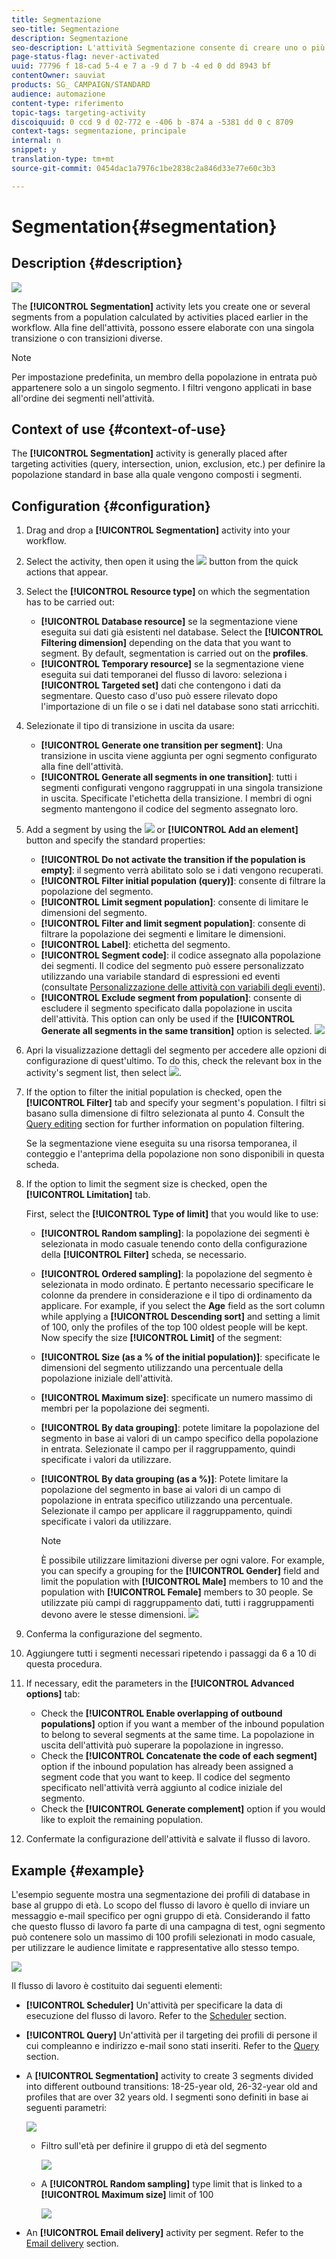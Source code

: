 ```yaml
---
title: Segmentazione
seo-title: Segmentazione
description: Segmentazione
seo-description: L'attività Segmentazione consente di creare uno o più segmenti da una popolazione calcolata in precedenza nel flusso di lavoro.
page-status-flag: never-activated
uuid: 77796 f 18-cad 5-4 e 7 a -9 d 7 b -4 ed 0 dd 8943 bf
contentOwner: sauviat
products: SG_ CAMPAIGN/STANDARD
audience: automazione
content-type: riferimento
topic-tags: targeting-activity
discoiquuid: 0 ccd 9 d 02-772 e -406 b -874 a -5381 dd 0 c 8709
context-tags: segmentazione, principale
internal: n
snippet: y
translation-type: tm+mt
source-git-commit: 0454dac1a7976c1be2838c2a846d33e77e60c3b3

---
```



# Segmentation{#segmentation}

## Description {#description}

![](assets/segmentation.png)

The **[!UICONTROL Segmentation]** activity lets you create one or several segments from a population calculated by activities placed earlier in the workflow. Alla fine dell'attività, possono essere elaborate con una singola transizione o con transizioni diverse.

>[!NOTE]
>
>Per impostazione predefinita, un membro della popolazione in entrata può appartenere solo a un singolo segmento. I filtri vengono applicati in base all'ordine dei segmenti nell'attività.

## Context of use {#context-of-use}

The **[!UICONTROL Segmentation]** activity is generally placed after targeting activities (query, intersection, union, exclusion, etc.) per definire la popolazione standard in base alla quale vengono composti i segmenti.

## Configuration {#configuration}

1. Drag and drop a **[!UICONTROL Segmentation]** activity into your workflow.
1. Select the activity, then open it using the ![](assets/edit_darkgrey-24px.png) button from the quick actions that appear.
1. Select the **[!UICONTROL Resource type]** on which the segmentation has to be carried out:

   * **[!UICONTROL Database resource]** se la segmentazione viene eseguita sui dati già esistenti nel database. Select the **[!UICONTROL Filtering dimension]** depending on the data that you want to segment. By default, segmentation is carried out on the **profiles**.
   * **[!UICONTROL Temporary resource]** se la segmentazione viene eseguita sui dati temporanei del flusso di lavoro: seleziona i **[!UICONTROL Targeted set]** dati che contengono i dati da segmentare. Questo caso d'uso può essere rilevato dopo l'importazione di un file o se i dati nel database sono stati arricchiti.

1. Selezionate il tipo di transizione in uscita da usare:

   * **[!UICONTROL Generate one transition per segment]**: Una transizione in uscita viene aggiunta per ogni segmento configurato alla fine dell'attività.
   * **[!UICONTROL Generate all segments in one transition]**: tutti i segmenti configurati vengono raggruppati in una singola transizione in uscita. Specificate l'etichetta della transizione. I membri di ogni segmento mantengono il codice del segmento assegnato loro.

1. Add a segment by using the ![](assets/add_darkgrey-24px.png) or **[!UICONTROL Add an element]** button and specify the standard properties:

   * **[!UICONTROL Do not activate the transition if the population is empty]**: il segmento verrà abilitato solo se i dati vengono recuperati.
   * **[!UICONTROL Filter initial population (query)]**: consente di filtrare la popolazione del segmento.
   * **[!UICONTROL Limit segment population]**: consente di limitare le dimensioni del segmento.
   * **[!UICONTROL Filter and limit segment population]**: consente di filtrare la popolazione dei segmenti e limitare le dimensioni.
   * **[!UICONTROL Label]**: etichetta del segmento.
   * **[!UICONTROL Segment code]**: il codice assegnato alla popolazione dei segmenti. Il codice del segmento può essere personalizzato utilizzando una variabile standard di espressioni ed eventi (consultate [Personalizzazione delle attività con variabili degli eventi](../../automating/using/calling-a-workflow-with-external-parameters.md#customizing-activities-with-events-variables)).
   * **[!UICONTROL Exclude segment from population]**: consente di escludere il segmento specificato dalla popolazione in uscita dell'attività. This option can only be used if the **[!UICONTROL Generate all segments in the same transition]** option is selected.
   ![](assets/wkf_segment_new_segment.png)

1. Apri la visualizzazione dettagli del segmento per accedere alle opzioni di configurazione di quest'ultimo. To do this, check the relevant box in the activity's segment list, then select ![](assets/wkf_segment_parameters_24px.png).
1. If the option to filter the initial population is checked, open the **[!UICONTROL Filter]** tab and specify your segment's population. I filtri si basano sulla dimensione di filtro selezionata al punto 4. Consult the [Query editing](../../automating/using/editing-queries.md) section for further information on population filtering.

   Se la segmentazione viene eseguita su una risorsa temporanea, il conteggio e l'anteprima della popolazione non sono disponibili in questa scheda.

1. If the option to limit the segment size is checked, open the **[!UICONTROL Limitation]** tab.

   First, select the **[!UICONTROL Type of limit]** that you would like to use:

   * **[!UICONTROL Random sampling]**: la popolazione dei segmenti è selezionata in modo casuale tenendo conto della configurazione della **[!UICONTROL Filter]** scheda, se necessario.
   * **[!UICONTROL Ordered sampling]**: la popolazione del segmento è selezionata in modo ordinato. È pertanto necessario specificare le colonne da prendere in considerazione e il tipo di ordinamento da applicare. For example, if you select the **Age** field as the sort column while applying a **[!UICONTROL Descending sort]** and setting a limit of 100, only the profiles of the top 100 oldest people will be kept.
   Now specify the size **[!UICONTROL Limit]** of the segment:

   * **[!UICONTROL Size (as a % of the initial population)]**: specificate le dimensioni del segmento utilizzando una percentuale della popolazione iniziale dell'attività.
   * **[!UICONTROL Maximum size]**: specificate un numero massimo di membri per la popolazione dei segmenti.
   * **[!UICONTROL By data grouping]**: potete limitare la popolazione del segmento in base ai valori di un campo specifico della popolazione in entrata. Selezionate il campo per il raggruppamento, quindi specificate i valori da utilizzare.
   * **[!UICONTROL By data grouping (as a %)]**: Potete limitare la popolazione del segmento in base ai valori di un campo di popolazione in entrata specifico utilizzando una percentuale. Selezionate il campo per applicare il raggruppamento, quindi specificate i valori da utilizzare.

      >[!NOTE]
      >
      >È possibile utilizzare limitazioni diverse per ogni valore. For example, you can specify a grouping for the **[!UICONTROL Gender]** field and limit the population with **[!UICONTROL Male]** members to 10 and the population with **[!UICONTROL Female]** members to 30 people. Se utilizzate più campi di raggruppamento dati, tutti i raggruppamenti devono avere le stesse dimensioni.
   ![](assets/wkf_segment_limit_by_grouping.png)

1. Conferma la configurazione del segmento.
1. Aggiungere tutti i segmenti necessari ripetendo i passaggi da 6 a 10 di questa procedura.
1. If necessary, edit the parameters in the **[!UICONTROL Advanced options]** tab:

   * Check the **[!UICONTROL Enable overlapping of outbound populations]** option if you want a member of the inbound population to belong to several segments at the same time. La popolazione in uscita dell'attività può superare la popolazione in ingresso.
   * Check the **[!UICONTROL Concatenate the code of each segment]** option if the inbound population has already been assigned a segment code that you want to keep. Il codice del segmento specificato nell'attività verrà aggiunto al codice iniziale del segmento.
   * Check the **[!UICONTROL Generate complement]** option if you would like to exploit the remaining population.

1. Confermate la configurazione dell'attività e salvate il flusso di lavoro.

## Example {#example}

L'esempio seguente mostra una segmentazione dei profili di database in base al gruppo di età. Lo scopo del flusso di lavoro è quello di inviare un messaggio e-mail specifico per ogni gruppo di età. Considerando il fatto che questo flusso di lavoro fa parte di una campagna di test, ogni segmento può contenere solo un massimo di 100 profili selezionati in modo casuale, per utilizzare le audience limitate e rappresentative allo stesso tempo.

![](assets/wkf_segment_example_4.png)

Il flusso di lavoro è costituito dai seguenti elementi:

* **[!UICONTROL Scheduler]** Un'attività per specificare la data di esecuzione del flusso di lavoro. Refer to the [Scheduler](../../automating/using/scheduler.md) section.
* **[!UICONTROL Query]** Un'attività per il targeting dei profili di persone il cui compleanno e indirizzo e-mail sono stati inseriti. Refer to the [Query](../../automating/using/query.md) section.
* A **[!UICONTROL Segmentation]** activity to create 3 segments divided into different outbound transitions: 18-25-year old, 26-32-year old and profiles that are over 32 years old. I segmenti sono definiti in base ai seguenti parametri:

   ![](assets/wkf_segment_example_3.png)

   * Filtro sull'età per definire il gruppo di età del segmento

      ![](assets/wkf_segment_new_segment.png)

   * A **[!UICONTROL Random sampling]** type limit that is linked to a **[!UICONTROL Maximum size]** limit of 100

      ![](assets/wkf_segment_example_1.png)

* An **[!UICONTROL Email delivery]** activity per segment. Refer to the [Email delivery](../../automating/using/email-delivery.md) section.

